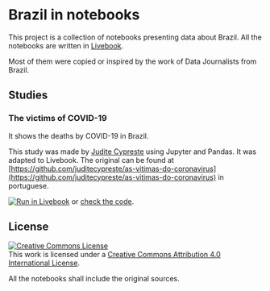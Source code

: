 # Brazil in notebooks

This project is a collection of notebooks presenting data about Brazil.
All the notebooks are written in [Livebook](https://livebook.dev/).

Most of them were copied or inspired by the work of Data Journalists
from Brazil.

## Studies

### The victims of COVID-19

It shows the deaths by COVID-19 in Brazil.

This study was made by [Judite Cypreste](https://github.com/juditecypreste) using Jupyter and Pandas. It was adapted to Livebook. The original can be found at [https://github.com/juditecypreste/as-vitimas-do-coronavirus](https://github.com/juditecypreste/as-vitimas-do-coronavirus) in portuguese.

[![Run in Livebook](https://livebook.dev/badge/v1/pink.svg)](https://livebook.dev/run?url=https%3A%2F%2Fgithub.com%2Fphilss%2Fbrazil-in-notebooks%2Fblob%2Fmain%2Fcovid-19%2Fthe-victims-of-the-covid-19.livemd) or [check the code](covid-19/the-victims-of-the-covid-19.livemd).

## License

<a rel="license" href="https://creativecommons.org/licenses/by/4.0/"><img alt="Creative Commons License" style="border-width:0" src="https://i.creativecommons.org/l/by/4.0/88x31.png" /></a><br />This work is licensed under a <a rel="license" href="https://creativecommons.org/licenses/by/4.0/">Creative Commons Attribution 4.0 International License</a>.

All the notebooks shall include the original sources.
